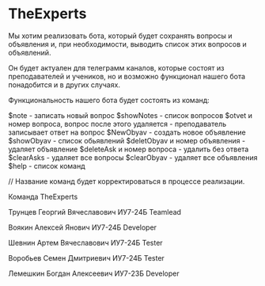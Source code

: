 # TheExperts

Мы хотим реализовать бота, который будет сохранять вопросы и объявления и, при необходимости, выводить список этих вопросов и объявлений.

Он будет актуален для телеграмм каналов, которые состоят из преподавателей и учеников, но и возможно функционал нашего бота понадобится и в других случаях. 


Функциональность нашего бота будет состоять из команд: 

$note - записать новый вопрос
$showNotes - список вопросов
$otvet и номер вопроса, вопрос после этого удаляется - преподаватель записывает ответ на вопрос 
$NewObyav - создать новое объявление 
$showObyav - список обьявлений
$deletObyav и номер объявления - удаляет объявление
$deleteAsk и номер вопроса - удалить без ответа 
$clearAsks - удаляет все вопросы 
$clearObyav - удаляет все объявления
$help - список команд 

// Название команд будет корректироваться в процессе реализации.


Команда TheExperts

Трунцев  Георгий Вячеславович  ИУ7-24Б  Teamlead

Воякин   Алексей Янович        ИУ7-24Б  Developer

Шевнин   Артем   Вячеславович  ИУ7-24Б  Tester

Воробьев Семен   Дмитриевич    ИУ7-24Б  Tester

Лемешкин Богдан  Алексеевич    ИУ7-23Б  Developer
